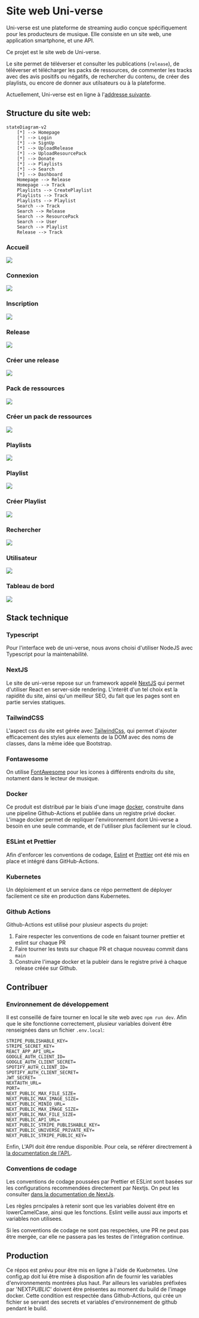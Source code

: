 # Site web Uni-verse

Uni-verse est une plateforme de streaming audio conçue spécifiquement pour les producteurs de musique.
Elle consiste en un site web, une application smartphone, et une API.

Ce projet est le site web de Uni-verse.

Le site permet de téléverser et consulter les publications (`release`), de téléverser et télécharger les packs de ressources, de commenter les tracks avec des avis positifs ou négatifs, de rechercher du contenu, de créer des playlists, ou encore de donner aux utilsateurs ou à la plateforme.

Actuellement, Uni-verse est en ligne à l'[addresse suivante](https://uni-verse.vagahbond.com).

## Structure du site web:

```mermaid
stateDiagram-v2
    [*] --> Homepage
    [*] --> Login
    [*] --> SignUp
    [*] --> UploadRelease
    [*] --> UploadResourcePack
    [*] --> Donate
    [*] --> Playlists
    [*] --> Search
    [*] --> Dashboard
    Homepage --> Release
    Homepage --> Track
    Playlists --> CreatePlaylist
    Playlists --> Track
    Playlists --> Playlist
    Search --> Track
    Search --> Release
    Search --> ResourcePack
    Search --> User
    Search --> Playlist
    Release --> Track
```

### Accueil

![](screenshots/homepage.png)

### Connexion

![](screenshots/login.png)

### Inscription

![](screenshots/signup.png)

### Release

![](screenshots/release.png)

### Créer une release

![](screenshots/release-upload.png)

### Pack de ressources

![](screenshots/resource-pack.png)

### Créer un pack de ressources

![](screenshots/resource-pack-upload.png)

### Playlists

![](screenshots/playlists.png)

### Playlist

![](screenshots/playlist.png)

### Créer Playlist

![](screenshots/playlist-create.png)

### Rechercher

![](screenshots/search.png)

### Utilisateur

![](screenshots/user.png)

### Tableau de bord

![](screenshots/dashboard.png)

## Stack technique

### Typescript

Pour l'interface web de uni-verse, nous avons choisi d'utiliser NodeJS avec Typescript pour la maintenabilité.

### NextJS

Le site de uni-verse repose sur un framework appelé [NextJS](https://nextjs.org/docs/getting-started) qui permet d'utiliser React en server-side rendering. L'interêt d'un tel choix est la rapidité du site, ainsi qu'un meilleur SEO, du fait que les pages sont en partie servies statiques.

### TailwindCSS

L'aspect css du site est gérée avec [TailwindCss](https://tailwindcss.com/docs/installation), qui permet d'ajouter efficacement des styles aux elements de la DOM avec des noms de classes, dans la même idée que Bootstrap.

### Fontawesome

On utilise [FontAwesome](https://fontawesome.com/search?s=solid%2Cbrands) pour les icones à différents endroits du site, notament dans le lecteur de musique.

### Docker

Ce produit est distribué par le biais d'une image [docker](https://www.docker.com/), construite dans une pipeline Github-Actions et publiée dans un registre privé docker.
L'image docker permet de repliquer l'environnement dont Uni-verse a besoin en une seule commande, et de l'utiliser plus facilement sur le cloud.

### ESLint et Prettier

Afin d'enforcer les conventions de codage, [Eslint](https://eslint.org/) et [Prettier](https://prettier.io/) ont été mis en place et intégré dans GitHub-Actions.

### Kubernetes

Un déploiement et un service dans ce répo permettent de déployer facilement ce site en production dans Kubernetes.

### Github Actions

Github-Actions est utilisé pour plusieur aspects du projet:

1. Faire respecter les conventions de code en faisant tourner prettier et eslint sur chaque PR
2. Faire tourner les tests sur chaque PR et chaque nouveau commit dans `main`
3. Construire l'image docker et la publeir dans le registre privé à chaque release créée sur Github.

## Contribuer

### Environnement de développement

Il est conseillé de faire tourner en local le site web avec `npm run dev`. Afin que le site fonctionne correctement, plusieur variables doivent être renseignées dans un fichier `.env.local`:

```
STRIPE_PUBLISHABLE_KEY=
STRIPE_SECRET_KEY=
REACT_APP_API_URL=
GOOGLE_AUTH_CLIENT_ID=
GOOGLE_AUTH_CLIENT_SECRET=
SPOTIFY_AUTH_CLIENT_ID=
SPOTIFY_AUTH_CLIENT_SECRET=
JWT_SECRET=
NEXTAUTH_URL=
PORT=
NEXT_PUBLIC_MAX_FILE_SIZE=
NEXT_PUBLIC_MAX_IMAGE_SIZE=
NEXT_PUBLIC_MINIO_URL=
NEXT_PUBLIC_MAX_IMAGE_SIZE=
NEXT_PUBLIC_MAX_FILE_SIZE=
NEXT_PUBLIC_API_URL=
NEXT_PUBLIC_STRIPE_PUBLISHABLE_KEY=
NEXT_PUBLIC_UNIVERSE_PRIVATE_KEY=
NEXT_PUBLIC_STRIPE_PUBLIC_KEY=

```

Enfin, L'API doit être rendue disponible. Pour cela, se référer directrement à [la documentation de l'API.](https://github.com/uni-verse-fm/uni-verse-api).

### Conventions de codage

Les conventions de codage poussées par Prettier et ESLint sont basées sur les configurations recommendées directement par Nextjs. On peut les consulter [dans la documentation de NextJs](https://nextjs.org/docs/basic-features/eslint).

Les règles prncipales à retenir sont que les variables doivent être en lowerCamelCase, ainsi que les fonctions. Eslint veille aussi aux imports et variables non utilisees.

Si les conventions de codage ne sont pas respectées, une PR ne peut pas être mergée, car elle ne passera pas les testes de l'intégration continue.

## Production

Ce répos est prévu pour être mis en ligne à l'aide de Kuebrnetes.
Une config,ap doit lui être mise à disposition afin de fournir les variables d'environnements montrées plus haut.
Par ailleurs les variables préfixées par 'NEXT*PUBLIC*' doivent être présentes au moment du build de l'image docker. Cette condition est respectée dans Github-Actions, qui crée un fichier se servant des secrets et variables d'environnement de github pendant le build.
